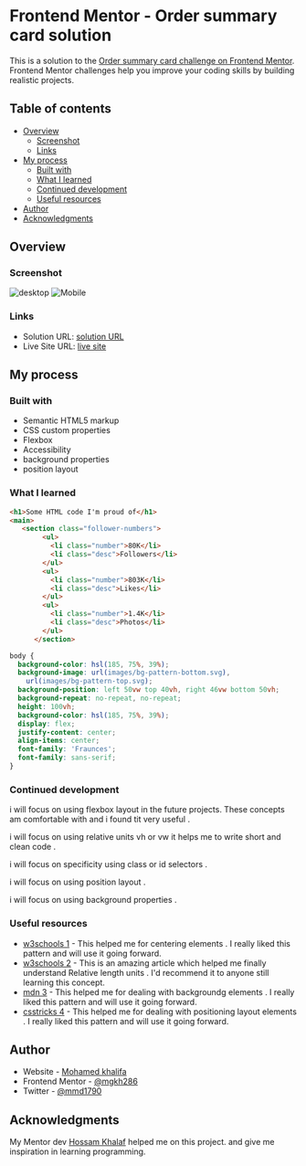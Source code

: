 # Frontend Mentor - Order summary card solution

This is a solution to the [Order summary card challenge on Frontend Mentor](https://www.frontendmentor.io/challenges/order-summary-component-QlPmajDUj). Frontend Mentor challenges help you improve your coding skills by building realistic projects. 

## Table of contents

- [Overview](#overview)
  - [Screenshot](#screenshot)
  - [Links](#links)
- [My process](#my-process)
  - [Built with](#built-with)
  - [What I learned](#what-i-learned)
  - [Continued development](#continued-development)
  - [Useful resources](#useful-resources)
- [Author](#author)
- [Acknowledgments](#acknowledgments)

## Overview

### Screenshot

![desktop](https://github.com/mgkh286)
![Mobile](https://github.com/mgkh286/)

### Links

- Solution URL: [solution URL ](https://www.frontendmentor.io/solutions/ordersummarycomponentmain-using-html-css-4hUGwY96ac)
- Live Site URL: [live site](https://mgkh286.github.io/order-summary-component-main/)

## My process

### Built with

- Semantic HTML5 markup
- CSS custom properties
- Flexbox
- Accessibility
- background properties
- position layout

### What I learned

```html
<h1>Some HTML code I'm proud of</h1>
<main>
   <section class="follower-numbers">
        <ul>
          <li class="number">80K</li>
          <li class="desc">Followers</li>
        </ul>
        <ul>
          <li class="number">803K</li>
          <li class="desc">Likes</li>
        </ul>
        <ul>
          <li class="number">1.4K</li>
          <li class="desc">Photos</li>
        </ul>
      </section>
```

```css
body {
  background-color: hsl(185, 75%, 39%);
  background-image: url(images/bg-pattern-bottom.svg),
    url(images/bg-pattern-top.svg);
  background-position: left 50vw top 40vh, right 46vw bottom 50vh;
  background-repeat: no-repeat, no-repeat;
  height: 100vh;
  background-color: hsl(185, 75%, 39%);
  display: flex;
  justify-content: center;
  align-items: center;
  font-family: 'Fraunces';
  font-family: sans-serif;
}
```

### Continued development

i will focus on using flexbox layout in the future projects. These concepts am comfortable with and i found tit very useful .

i will focus on using relative units vh or vw it helps me to write short and clean code .

i will focus on specificity using class or id selectors .

i will focus on  using position layout .

i will focus on  using background properties .


### Useful resources

- [w3schools 1](https://www.w3schools.com/css/css3_flexbox.asp) - This helped me for centering elements . I really liked this pattern and will use it going forward.
- [w3schools 2](https://www.w3schools.com/cssref/css_units.asp) - This is an amazing article which helped me finally understand Relative length units . I'd recommend it to anyone still learning this concept.
- [mdn 3](https://developer.mozilla.org/en-US/docs/Web/CSS/background) - This helped me for dealing with backgroundg elements . I really liked this pattern and will use it going forward.
- [csstricks 4](https://developer.mozilla.org/en-US/docs/Web/CSS/background) - This helped me for dealing with positioning layout elements . I really liked this pattern and will use it going forward.

## Author

- Website - [Mohamed khalifa](https://github.com/mgkh286)
- Frontend Mentor - [@mgkh286](https://www.frontendmentor.io/profile/mgkh286)
- Twitter - [@mmd1790](https://twitter.com/mmd1790)

## Acknowledgments

My Mentor dev [Hossam Khalaf](https://www.linkedin.com/in/hossam-khalaf-080875171/?originalSubdomain=eg) helped me on this project. and give me inspiration in learning programming.

